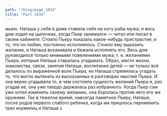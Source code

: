 ```yaml
---
path: "/blog/page_2834"
title: "Part 2834"
---
```


мьею. Наташа у себя в доме ставила себя на ногу рабы мужа; и весь дом ходил на цыпочках, когда Пьер занимался — читал или писал в своем кабинете. Стоило Пьеру показать какое-нибудь пристрастие, и то, что́ он любил, постоянно исполнялось. Стоило ему выразить желание, и Наташа вскакивала и бежала исполнять его.
Весь дом руководился только мнимыми повелениями мужа, т. е. желаниями Пьера, которые Наташа старалась угадывать. Образ, место жизни, знакомства, связи, занятия Наташи, воспитание детей — не только всё делалось по выраженной воле Пьера, но Наташа стремилась угадать то, что́ могло вытекать из высказанных в разговорах мыслей Пьера. И она верно угадывала то, в чем состояла сущность желаний Пьера и, раз угадав ее, она уже твердо держалась раз избранного. Когда Пьер сам уже хотел изменить своему желанию, она боролась против него его же оружием.
Так в тяжелое время, навсегда памятное Пьеру, Наташе, после родов первого слабого ребенка, когда им пришлось переменить трех кормилиц и Наташа з
